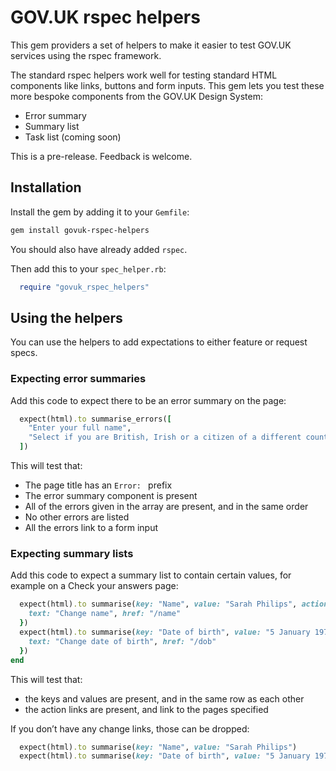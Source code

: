 # GOV.UK rspec helpers

This gem providers a set of helpers to make it easier to test GOV.UK services using the rspec framework.

The standard rspec helpers work well for testing standard HTML components like links, buttons and form inputs. This gem lets you test these more bespoke components from the GOV.UK Design System:

* Error summary
* Summary list
* Task list (coming soon)

This is a pre-release. Feedback is welcome.

## Installation

Install the gem by adding it to your `Gemfile`:

```bash
gem install govuk-rspec-helpers
```

You should also have already added `rspec`.

Then add this to your `spec_helper.rb`:

```ruby
  require "govuk_rspec_helpers"
```

## Using the helpers

You can use the helpers to add expectations to either feature or request specs.

### Expecting error summaries

Add this code to expect there to be an error summary on the page:

```ruby
  expect(html).to summarise_errors([
    "Enter your full name",
    "Select if you are British, Irish or a citizen of a different country"
  ])
```

This will test that:

* The page title has an `Error: ` prefix
* The error summary component is present
* All of the errors given in the array are present, and in the same order
* No other errors are listed
* All the errors link to a form input

### Expecting summary lists

Add this code to expect a summary list to contain certain values, for example on a Check your answers page:

```ruby
  expect(html).to summarise(key: "Name", value: "Sarah Philips", action: {
    text: "Change name", href: "/name"
  })
  expect(html).to summarise(key: "Date of birth", value: "5 January 1978", action: {
    text: "Change date of birth", href: "/dob"
  })
end
```

This will test that:

* the keys and values are present, and in the same row as each other
* the action links are present, and link to the pages specified

If you don’t have any change links, those can be dropped:

```ruby
  expect(html).to summarise(key: "Name", value: "Sarah Philips")
  expect(html).to summarise(key: "Date of birth", value: "5 January 1978")
```
